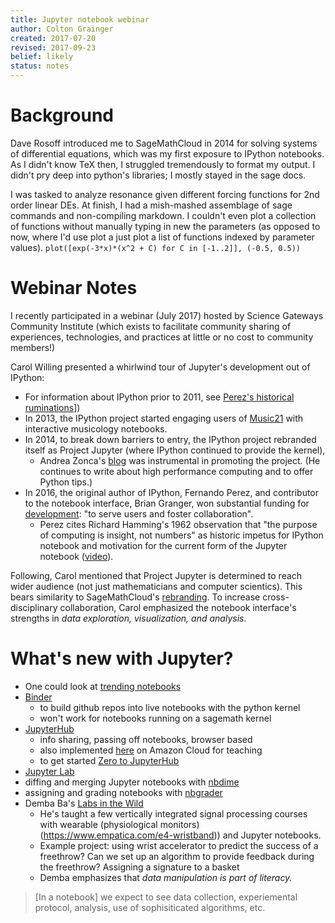 ```yaml
---
title: Jupyter notebook webinar
author: Colton Grainger
created: 2017-07-20
revised: 2017-09-23
belief: likely
status: notes
---
```


# Background

Dave Rosoff introduced me to SageMathCloud in 2014 for solving systems of differential equations, which was my first exposure to IPython notebooks. As I didn't know TeX then, I struggled tremendously to format my output. I didn't pry deep into python's libraries; I mostly stayed in the sage docs. 

I was tasked to analyze resonance given different forcing functions for 2nd order linear DEs. At finish, I had a mish-mashed assemblage of sage commands and non-compiling markdown. I couldn't even plot a collection of functions without manually typing in new the parameters (as opposed to now, where I'd use plot a just plot a list of functions indexed by parameter values).
`plot([exp(-3*x)*(x^2 + C) for C in [-1..2]], (-0.5, 0.5))`

# Webinar Notes

I recently participated in a webinar (July 2017) hosted by Science Gateways Community Institute (which exists to facilitate community sharing of experiences, technologies, and practices at little or no cost to community members!)

Carol Willing presented a whirlwind tour of Jupyter's development out of IPython:
- For information about IPython prior to 2011, see [Perez's historical ruminations](http://blog.fperez.org/2012/01/ipython-notebook-historical.html)])
- In 2013, the IPython project started engaging users of [Music21](http://web.mit.edu/music21/doc/about/what.html) with interactive musicology notebooks. 
- In 2014, to break down barriers to entry, the IPython project rebranded itself as Project Jupyter (where IPython continued to provide the kernel), 
	- Andrea Zonca's [blog](zonca.github.io) was instrumental in promoting the project. (He continues to write about high performance computing and to offer Python tips.) 
- In 2016, the original author of IPython, Fernando Perez, and contributor to the notebook interface, Brian Granger, won substantial funding for [development](http://vcresearch.berkeley.edu/news/project-jupyter-gets-6m-expand-collaborative-data-science-software): "to serve users and foster collaboration". 
	- Perez cites Richard Hamming's 1962 observation that "the purpose of computing is insight, not numbers" as historic impetus for IPython notebook and motivation for the current form of the Jupyter notebook ([video](https://youtu.be/4pnj-eNEaqk)).

Following, Carol mentioned that Project Jupyter is determined to reach wider audience (not just mathematicians and computer scientics). This bears similarity to SageMathCloud's [rebranding](https://cocalc.com/). To increase cross-disciplinary collaboration, Carol emphasized the notebook interface's strengths in *data exploration, visualization, and analysis*. 

# What's new with Jupyter?

- One could look at [trending notebooks](github.com/trending/juptyer-notebook)
- [Binder](https://beta.mybinder.org/) 
	- to build github repos into live notebooks with the python kernel
	- won't work for notebooks running on a sagemath kernel
- [JupyterHub](https://jupyterhub.readthedocs.io/en/latest/)
	- info sharing, passing off notebooks, browser based
	- also implemented [here](https://github.com/harvard/cloudJHub) on Amazon Cloud for teaching
	- to get started [Zero to JupyterHub](http://zero-to-jupyterhub.readthedocs.io/en/latest/)
- [Jupyter Lab](https://github.com/jupyterlab/jupyterlab)
- diffing and merging Jupyter notebooks with [nbdime](https://github.com/jupyter/nbdime)
- assigning and grading notebooks with [nbgrader](https://github.com/jupyter/nbgrader)
- Demba Ba's [Labs in the Wild](https://www.youtube.com/watch?v=h7WThtzuq_8) 
	- He's taught a few vertically integrated signal processing courses with wearable (physiological monitors)(https://www.empatica.com/e4-wristband)) and Jupyter notebooks.
	- Example project: using wrist accelerator to predict the success of a freethrow? Can we set up an algorithm to provide feedback during the freethrow? Assigning a signature to a basket
 	- Demba emphasizes that *data manipulation is part of literacy.*
> [In a notebook] we expect to see data collection, experiemental protocol, analysis, use of sophisiticated algorithms, etc.


